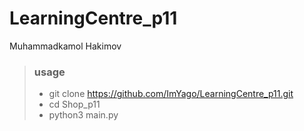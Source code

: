 # LearningCentre_p11
Muhammadkamol Hakimov
> ### usage
> - git clone https://github.com/ImYago/LearningCentre_p11.git
> - cd Shop_p11 
> - python3 main.py 
